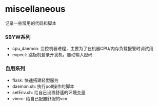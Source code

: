 # miscellaneous
记录一些常用的代码和脚本

### SBYW系列
* cpu_daemon: 监控机器进程，主要为了在机器CPU/内存负载报警时调试用
* expect: 跳板机登录开发机，自动输入密码

### 自用系列
* flask: 快速搭建轻型服务
* daemon.sh: 执行poll操作的脚本
* setEnv.sh: 给自己设置舒适的环境变量
* vimrc: 给自己配置舒服的vim
